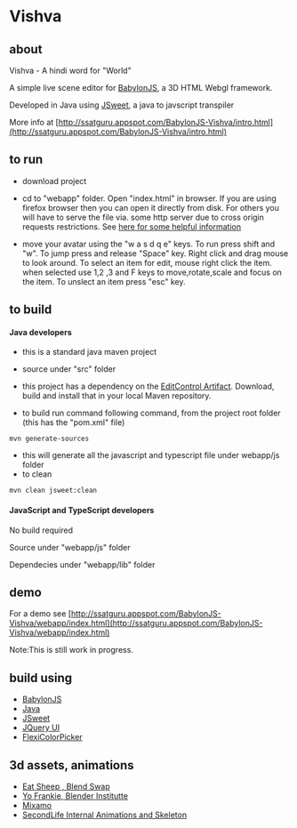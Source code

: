 # Vishva 

## about

Vishva - A hindi word for "World"

A simple live scene editor for [BabylonJS](http://www.babylonjs.com/), a 3D HTML Webgl framework.

Developed in Java using [JSweet](http://www.jsweet.org/), a java to javscript transpiler

More info at [http://ssatguru.appspot.com/BabylonJS-Vishva/intro.html](http://ssatguru.appspot.com/BabylonJS-Vishva/intro.html)

## to run

* download project

* cd to "webapp" folder. Open "index.html" in browser. If you are using firefox browser then you can open it directly from disk. For others you will have to serve the file via. some http server due to cross origin requests restrictions. See [here for some helpful information](https://github.com/mrdoob/three.js/wiki/How-to-run-things-locally)

* move your avatar using the "w a s d q e" keys. To run press shift and "w". To jump press and release "Space" key. Right click and drag mouse to look around. To select an item for edit, mouse right click the item. when selected use 1,2 ,3 and F keys to move,rotate,scale and focus on the item. To unslect an item press "esc" key.

## to build

#### Java developers

* this is a standard java maven project

* source under "src" folder

* this project has a dependency on the [EditControl Artifact](https://github.com/ssatguru/BabylonJS-EditControl). Download, build and install that in your local Maven repository.

* to build run command following command, from the project root folder (this has the "pom.xml" file)
```
mvn generate-sources
```
* this will generate all the javascript and typescript file under webapp/js folder
* to clean
```
mvn clean jsweet:clean
```

####  JavaScript and TypeScript developers

No build required

Source under "webapp/js" folder

Dependecies under "webapp/lib" folder

## demo
For a demo  see [http://ssatguru.appspot.com/BabylonJS-Vishva/webapp/index.html](http://ssatguru.appspot.com/BabylonJS-Vishva/webapp/index.html)


Note:This is still work in progress.

## build using
* [BabylonJS](http://www.babylonjs.com/)
* [Java](https://www.oracle.com/java/index.html)
* [JSweet](http://www.jsweet.org/)
* [JQuery UI](https://jqueryui.com/)
* [FlexiColorPicker](https://github.com/DavidDurman/FlexiColorPicker)

## 3d assets, animations
* [Eat Sheep , Blend Swap](http://www.blendswap.com/blends/view/25065)
* [Yo Frankie, Blender Institutte](https://apricot.blender.org/download/)
* [Mixamo](https://www.mixamo.com/)
* [SecondLife Internal Animations and Skeleton](http://wiki.secondlife.com/wiki/Internal_Animations)


